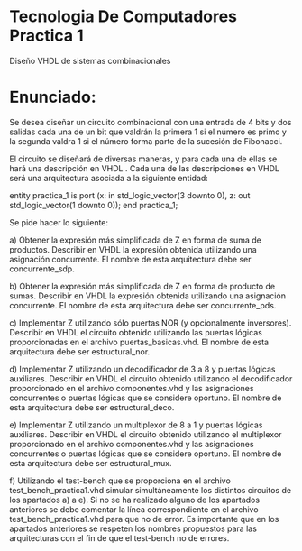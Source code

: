 # Tecnologia De Computadores Practica 1
Diseño VHDL de sistemas combinacionales

# Enunciado:
Se desea diseñar un circuito combinacional con una entrada de 4 bits y dos salidas cada una de
un bit que valdrán la primera 1 si el número es primo y la segunda valdra 1 si el número forma
parte de la sucesión de Fibonacci.

El circuito se diseñará de diversas maneras, y para cada una de ellas se hará una descripción en
VHDL . Cada una de las descripciones en VHDL será una arquitectura asociada a la siguiente
entidad:

entity practica_1 is
port (x: in std_logic_vector(3 downto 0),
z: out std_logic_vector(1 downto 0));
end practica_1;

Se pide hacer lo siguiente:

a) Obtener la expresión más simplificada de Z en forma de suma de productos. Describir
en VHDL la expresión obtenida utilizando una asignación concurrente. El nombre de
esta arquitectura debe ser concurrente_sdp.

b) Obtener la expresión más simplificada de Z en forma de producto de sumas. Describir
en VHDL la expresión obtenida utilizando una asignación concurrente. El nombre de
esta arquitectura debe ser concurrente_pds.

c) Implementar Z utilizando sólo puertas NOR (y opcionalmente inversores). Describir en
VHDL el circuito obtenido utilizando las puertas lógicas proporcionadas en el archivo
puertas_basicas.vhd. El nombre de esta arquitectura debe ser estructural_nor.

d) Implementar Z utilizando un decodificador de 3 a 8 y puertas lógicas auxiliares.
Describir en VHDL el circuito obtenido utilizando el decodificador proporcionado en el
archivo componentes.vhd y las asignaciones concurrentes o puertas lógicas que se
considere oportuno. El nombre de esta arquitectura debe ser estructural_deco.

e) Implementar Z utilizando un multiplexor de 8 a 1 y puertas lógicas auxiliares. Describir
en VHDL el circuito obtenido utilizando el multiplexor proporcionado en el archivo
componentes.vhd y las asignaciones concurrentes o puertas lógicas que se considere
oportuno. El nombre de esta arquitectura debe ser estructural_mux.

f) Utilizando el test-bench que se proporciona en el archivo test_bench_practica1.vhd
simular simultáneamente los distintos circuitos de los apartados a) a e). Si no se ha
realizado alguno de los apartados anteriores se debe comentar la línea
correspondiente en el archivo test_bench_practica1.vhd para que no de error. Es
importante que en los apartados anteriores se respeten los nombres propuestos para
las arquitecturas con el fin de que el test-bench no de errores.
